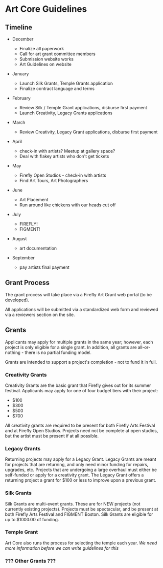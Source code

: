 # Art Core Guidelines

## Timeline

- December
	- Finalize all paperwork
	- Call for art grant committee members
	- Submission website works
	- Art Guidelines on website

- January
	- Launch Silk Grants, Temple Grants application
	- Finalize contract language and terms

- February
	- Review Silk / Temple Grant applications, disburse first payment
	- Launch Creativity, Legacy Grants applications

- March
	- Review Creativity, Legacy Grant applications, disburse first payment

- April
	- check-in with artists? Meetup at gallery space?
	- Deal with flakey artists who don't get tickets

- May
	- Firefly Open Studios 	- check-in with artists
	- Find Art Tours, Art Photographers

- June
	- Art Placement
	- Run around like chickens with our heads cut off

- July
	- FIREFLY!
	- FIGMENT!

- August
	- art documentation

- September
	- pay artists final payment


## Grant Process

The grant process will take place via a Firefly Art Grant web portal (to be developed).

All applications will be submitted via a standardized web form and reviewed via a reviewers section on the site.

## Grants

Applicants may apply for multiple grants in the same year; however, each project is only eligible for a single grant.  In addition, all grants are all-or-nothing 	- there is no partial funding model.

Grants are intended to support a project's completion - not to fund it in full.

### Creativity Grants

Creativity Grants are the basic grant that Firefly gives out for its summer festival.  Applicants may apply for one of four budget tiers with their project:

- $100
- $300
- $500
- $700

All creativity grants are required to be present for both Firefly Arts Festival and at Firefly Open Studios.  Projects need not be complete at open studios, but the artist must be present if at all possible.

### Legacy Grants

Returning projects may apply for a Legacy Grant.  Legacy Grants are meant for projects that are returning, and only need minor funding for repairs, upgrades, etc.  Projects that are undergoing a large overhaul must either be self-funded or apply for a creativity grant.  The Legacy Grant offers a returning project a grant for $100 or less to improve upon a previous grant.  

### Silk Grants

Silk Grants are multi-event grants.  These are for NEW projects (not currently existing projects).  Projects must be spectacular, and be present at both Firefly Arts Festival and FIGMENT Boston.  Silk Grants are eligible for up to $1000.00 of funding.

### Temple Grant

Art Core also runs the process for selecting the temple each year.  *We need more information before we can write guidelines for this*

### ??? Other Grants ???
